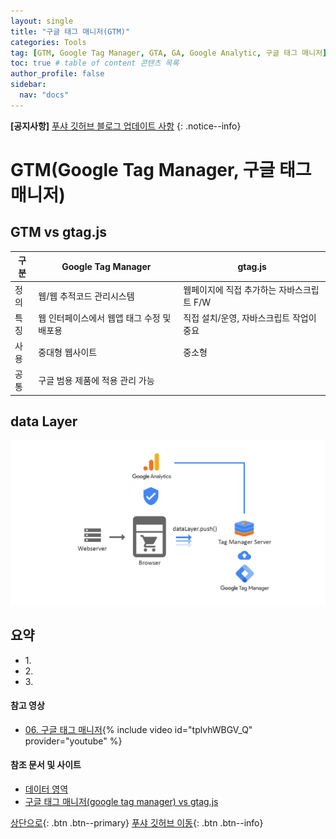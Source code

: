 ```yaml
---
layout: single
title: "구글 태그 매니저(GTM)"
categories: Tools
tag: [GTM, Google Tag Manager, GTA, GA, Google Analytic, 구글 태그 매니저]
toc: true # table of content 콘텐츠 목록
author_profile: false
sidebar:
  nav: "docs"
---
```


**[공지사항]** [푸샤 깃허브 블로그 업데이트 사항](https://github.com/de24world/de24world.github.io)
{: .notice--info}

# GTM(Google Tag Manager, 구글 태그 매니저)

## GTM vs gtag.js

| 구분 | Google Tag Manager                         | gtag.js                                   |
| ---- | ------------------------------------------ | ----------------------------------------- |
| 정의 | 웹/웹 추적코드 관리시스템                  | 웹페이지에 직접 추가하는 자바스크립트 F/W |
| 특징 | 웹 인터페이스에서 웹앱 태그 수정 및 배포용 | 직접 설치/운영, 자바스크립트 작업이 중요  |
| 사용 | 중대형 웹사이트                            | 중소형                                    |
| 공통 | 구글 범용 제품에 적용 관리 가능            |

## data Layer

<img src="/assets/images/Tools/tag-manager-server-share.png" />

<div class="notice--success">
<h2>요약</h2>
<ul>
  <li>1. </li>
  <li>2. </li>
  <li>3. </li>
</ul>
</div>

#### 참고 영상

- [06. 구글 태그 매니저](https://youtu.be/tplvhWBGV_Q){% include video id="tplvhWBGV_Q" provider="youtube" %}

#### 참조 문서 및 사이트

- [데이터 영역](https://developers.google.com/tag-platform/tag-manager/web/datalayer)
- [구글 태그 매니저(google tag manager) vs gtag.js](https://www.datachef.co.kr/post_ga_tip/?idx=7438407&bmode=view)

[상단으로](#svg-란){: .btn .btn--primary}
[푸샤 깃허브 이동](https://github.com/de24world){: .btn .btn--info}
